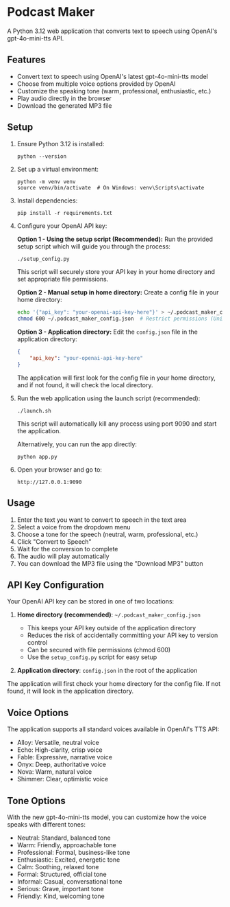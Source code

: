 # Podcast Maker

A Python 3.12 web application that converts text to speech using OpenAI's gpt-4o-mini-tts API.

## Features

- Convert text to speech using OpenAI's latest gpt-4o-mini-tts model
- Choose from multiple voice options provided by OpenAI
- Customize the speaking tone (warm, professional, enthusiastic, etc.)
- Play audio directly in the browser
- Download the generated MP3 file

## Setup

1. Ensure Python 3.12 is installed:
   ```
   python --version
   ```

2. Set up a virtual environment:
   ```
   python -m venv venv
   source venv/bin/activate  # On Windows: venv\Scripts\activate
   ```

3. Install dependencies:
   ```
   pip install -r requirements.txt
   ```

4. Configure your OpenAI API key:
   
   **Option 1 - Using the setup script (Recommended):**
   Run the provided setup script which will guide you through the process:
   ```bash
   ./setup_config.py
   ```
   This script will securely store your API key in your home directory and set appropriate file permissions.
   
   **Option 2 - Manual setup in home directory:**
   Create a config file in your home directory:
   ```bash
   echo '{"api_key": "your-openai-api-key-here"}' > ~/.podcast_maker_config.json
   chmod 600 ~/.podcast_maker_config.json  # Restrict permissions (Unix/Mac only)
   ```

   **Option 3 - Application directory:**
   Edit the `config.json` file in the application directory:
   ```json
   {
       "api_key": "your-openai-api-key-here"
   }
   ```

   The application will first look for the config file in your home directory, and if not found, it will check the local directory.

5. Run the web application using the launch script (recommended):
   ```
   ./launch.sh
   ```
   
   This script will automatically kill any process using port 9090 and start the application.

   Alternatively, you can run the app directly:
   ```
   python app.py
   ```

6. Open your browser and go to:
   ```
   http://127.0.0.1:9090
   ```

## Usage

1. Enter the text you want to convert to speech in the text area
2. Select a voice from the dropdown menu
3. Choose a tone for the speech (neutral, warm, professional, etc.)
4. Click "Convert to Speech"
5. Wait for the conversion to complete
6. The audio will play automatically
7. You can download the MP3 file using the "Download MP3" button

## API Key Configuration

Your OpenAI API key can be stored in one of two locations:

1. **Home directory (recommended)**: `~/.podcast_maker_config.json`
   - This keeps your API key outside of the application directory
   - Reduces the risk of accidentally committing your API key to version control
   - Can be secured with file permissions (chmod 600)
   - Use the `setup_config.py` script for easy setup

2. **Application directory**: `config.json` in the root of the application

The application will first check your home directory for the config file. If not found, it will look in the application directory.

## Voice Options

The application supports all standard voices available in OpenAI's TTS API:

- Alloy: Versatile, neutral voice
- Echo: High-clarity, crisp voice
- Fable: Expressive, narrative voice 
- Onyx: Deep, authoritative voice
- Nova: Warm, natural voice
- Shimmer: Clear, optimistic voice

## Tone Options

With the new gpt-4o-mini-tts model, you can customize how the voice speaks with different tones:

- Neutral: Standard, balanced tone
- Warm: Friendly, approachable tone
- Professional: Formal, business-like tone
- Enthusiastic: Excited, energetic tone
- Calm: Soothing, relaxed tone
- Formal: Structured, official tone
- Informal: Casual, conversational tone
- Serious: Grave, important tone
- Friendly: Kind, welcoming tone 